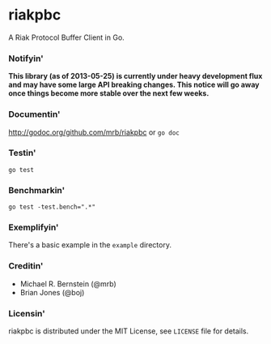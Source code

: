 riakpbc
=======

A Riak Protocol Buffer Client in Go.

### Notifyin'

**This library (as of 2013-05-25) is currently under heavy development flux and may have some large API breaking changes.  This notice will go away once things become more stable over the next few weeks.**

### Documentin'

http://godoc.org/github.com/mrb/riakpbc or `go doc`

### Testin'

`go test`

### Benchmarkin'

`go test -test.bench=".*"`

### Exemplifyin'

There's a basic example in the `example` directory.

### Creditin'

* Michael R. Bernstein (@mrb)
* Brian Jones (@boj)

### Licensin'

riakpbc is distributed under the MIT License, see `LICENSE` file for details.
